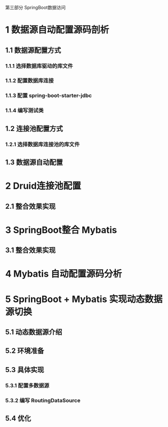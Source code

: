 第三部分 SpringBoot数据访问

# 1 数据源自动配置源码剖析

## 1.1 数据源配置方式

### 1.1.1 选择数据库驱动的库文件

### 1.1.2 配置数据库连接

### 1.1.3 配置 spring-boot-starter-jdbc

### 1.1.4 编写测试类

## 1.2 连接池配置方式

### 1.2.1 选择数据库连接池的库文件

## 1.3 数据源自动配置

# 2 Druid连接池配置

## 2.1 整合效果实现

# 3 SpringBoot整合 Mybatis

## 3.1 整合效果实现

# 4 Mybatis 自动配置源码分析

# 5 SpringBoot + Mybatis 实现动态数据源切换

## 5.1 动态数据源介绍

## 5.2 环境准备

## 5.3 具体实现

### 5.3.1 配置多数据源

### 5.3.2 编写 RoutingDataSource

## 5.4 优化